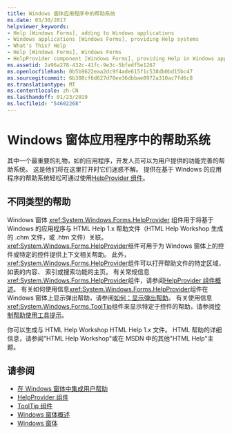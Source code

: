 ```yaml
---
title: Windows 窗体应用程序中的帮助系统
ms.date: 03/30/2017
helpviewer_keywords:
- Help [Windows Forms], adding to Windows applications
- Windows applications [Windows Forms], providing Help systems
- What's This? Help
- Help [Windows Forms], Windows Forms
- HelpProvider component [Windows Forms], providing Help in Windows applications
ms.assetid: 2a96a278-432c-41fc-9e3c-5bfedf5e1267
ms.openlocfilehash: 0b5b9622eaa2dc9f4ade615f1c538db0bd15bc47
ms.sourcegitcommit: 6b308cf6d627d78ee36dbbae8972a310ac7fd6c8
ms.translationtype: MT
ms.contentlocale: zh-CN
ms.lasthandoff: 01/23/2019
ms.locfileid: "54602268"
---
```

# <a name="help-systems-in-windows-forms-applications"></a>Windows 窗体应用程序中的帮助系统
其中一个最重要的礼物，如的应用程序，开发人员可以为用户提供的功能完善的帮助系统。 这是他们将在这里打开时它们迷惑不解。 提供在基于 Windows 的应用程序的帮助系统轻松可通过使用[HelpProvider 组件](../../../../docs/framework/winforms/controls/helpprovider-component-windows-forms.md)。  
  
## <a name="different-types-of-help"></a>不同类型的帮助  
 Windows 窗体 <xref:System.Windows.Forms.HelpProvider> 组件用于将基于 Windows 的应用程序与 HTML Help 1.x 帮助文件（HTML Help Workshop 生成的 .chm 文件，或 .htm 文件）关联。 <xref:System.Windows.Forms.HelpProvider>组件可用于为 Windows 窗体上的控件或特定的控件提供上下文相关帮助。 此外，<xref:System.Windows.Forms.HelpProvider>组件可以打开帮助文件的特定区域，如表的内容、 索引或搜索功能的主页。 有关常规信息<xref:System.Windows.Forms.HelpProvider>组件，请参阅[HelpProvider 组件概述](../../../../docs/framework/winforms/controls/helpprovider-component-overview-windows-forms.md)。 有关如何使用信息<xref:System.Windows.Forms.HelpProvider>组件在 Windows 窗体上显示弹出帮助，请参阅[如何：显示弹出帮助](../../../../docs/framework/winforms/advanced/how-to-display-pop-up-help.md)。 有关使用信息<xref:System.Windows.Forms.ToolTip>组件来显示特定于控件的帮助，请参阅[控制帮助使用工具提示](../../../../docs/framework/winforms/advanced/control-help-using-tooltips.md)。  
  
 你可以生成与 HTML Help Workshop HTML Help 1.x 文件。 HTML 帮助的详细信息，请参阅"HTML Help Workshop"或在 MSDN 中的其他"HTML Help"主题。  
  
## <a name="see-also"></a>请参阅
- [在 Windows 窗体中集成用户帮助](../../../../docs/framework/winforms/advanced/integrating-user-help-in-windows-forms.md)
- [HelpProvider 组件](../../../../docs/framework/winforms/controls/helpprovider-component-windows-forms.md)
- [ToolTip 组件](../../../../docs/framework/winforms/controls/tooltip-component-windows-forms.md)
- [Windows 窗体概述](../../../../docs/framework/winforms/windows-forms-overview.md)
- [Windows 窗体](../../../../docs/framework/winforms/index.md)
